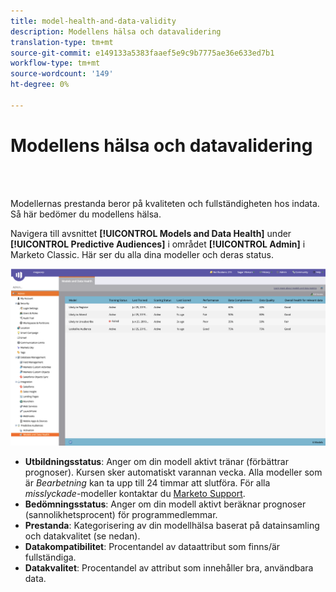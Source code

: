 ```yaml
---
title: model-health-and-data-validity
description: Modellens hälsa och datavalidering
translation-type: tm+mt
source-git-commit: e149133a5383faaef5e9c9b7775ae36e633ed7b1
workflow-type: tm+mt
source-wordcount: '149'
ht-degree: 0%

---
```



# Modellens hälsa och datavalidering

<br> 

Modellernas prestanda beror på kvaliteten och fullständigheten hos indata. Så här bedömer du modellens hälsa.

Navigera till avsnittet **[!UICONTROL Models and Data Health]** under **[!UICONTROL Predictive Audiences]** i området **[!UICONTROL Admin]** i Marketo Classic. Här ser du alla dina modeller och deras status.

![Bild ett](/help/sky/assets/predictive-audiences/model-health-and-data-validity/model-health-and-data-validity-1.png)

* **Utbildningsstatus**: Anger om din modell aktivt tränar (förbättrar prognoser). Kursen sker automatiskt varannan vecka. Alla modeller som är _Bearbetning_ kan ta upp till 24 timmar att slutföra. För alla _misslyckade_-modeller kontaktar du [Marketo Support](https://nation.marketo.com/t5/Support/ct-p/Support).
* **Bedömningsstatus**: Anger om din modell aktivt beräknar prognoser (sannolikhetsprocent) för programmedlemmar.
* **Prestanda**: Kategorisering av din modellhälsa baserat på datainsamling och datakvalitet (se nedan).
* **Datakompatibilitet**: Procentandel av dataattribut som finns/är fullständiga.
* **Datakvalitet**: Procentandel av attribut som innehåller bra, användbara data.
